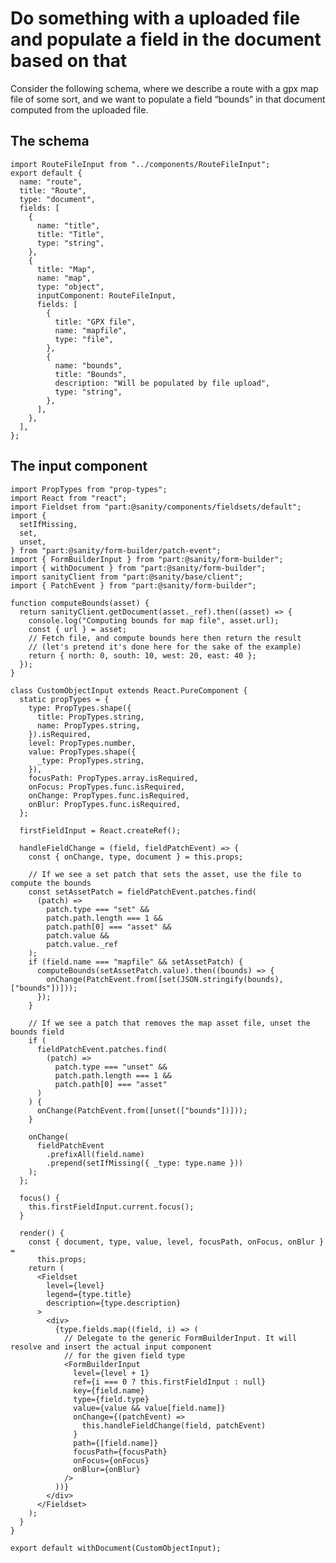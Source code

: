 Do something with a uploaded file and populate a field in the document based on that
====================================================================================

Consider the following schema, where we describe a route with a gpx map file of some sort, and we want to populate a field “bounds” in that document computed from the uploaded file.

The schema
----------

    import RouteFileInput from "../components/RouteFileInput";
    export default {
      name: "route",
      title: "Route",
      type: "document",
      fields: [
        {
          name: "title",
          title: "Title",
          type: "string",
        },
        {
          title: "Map",
          name: "map",
          type: "object",
          inputComponent: RouteFileInput,
          fields: [
            {
              title: "GPX file",
              name: "mapfile",
              type: "file",
            },
            {
              name: "bounds",
              title: "Bounds",
              description: "Will be populated by file upload",
              type: "string",
            },
          ],
        },
      ],
    };

The input component
-------------------

    import PropTypes from "prop-types";
    import React from "react";
    import Fieldset from "part:@sanity/components/fieldsets/default";
    import {
      setIfMissing,
      set,
      unset,
    } from "part:@sanity/form-builder/patch-event";
    import { FormBuilderInput } from "part:@sanity/form-builder";
    import { withDocument } from "part:@sanity/form-builder";
    import sanityClient from "part:@sanity/base/client";
    import { PatchEvent } from "part:@sanity/form-builder";

    function computeBounds(asset) {
      return sanityClient.getDocument(asset._ref).then((asset) => {
        console.log("Computing bounds for map file", asset.url);
        const { url } = asset;
        // Fetch file, and compute bounds here then return the result
        // (let's pretend it's done here for the sake of the example)
        return { north: 0, south: 10, west: 20, east: 40 };
      });
    }

    class CustomObjectInput extends React.PureComponent {
      static propTypes = {
        type: PropTypes.shape({
          title: PropTypes.string,
          name: PropTypes.string,
        }).isRequired,
        level: PropTypes.number,
        value: PropTypes.shape({
          _type: PropTypes.string,
        }),
        focusPath: PropTypes.array.isRequired,
        onFocus: PropTypes.func.isRequired,
        onChange: PropTypes.func.isRequired,
        onBlur: PropTypes.func.isRequired,
      };

      firstFieldInput = React.createRef();

      handleFieldChange = (field, fieldPatchEvent) => {
        const { onChange, type, document } = this.props;

        // If we see a set patch that sets the asset, use the file to compute the bounds
        const setAssetPatch = fieldPatchEvent.patches.find(
          (patch) =>
            patch.type === "set" &&
            patch.path.length === 1 &&
            patch.path[0] === "asset" &&
            patch.value &&
            patch.value._ref
        );
        if (field.name === "mapfile" && setAssetPatch) {
          computeBounds(setAssetPatch.value).then((bounds) => {
            onChange(PatchEvent.from([set(JSON.stringify(bounds), ["bounds"])]));
          });
        }

        // If we see a patch that removes the map asset file, unset the bounds field
        if (
          fieldPatchEvent.patches.find(
            (patch) =>
              patch.type === "unset" &&
              patch.path.length === 1 &&
              patch.path[0] === "asset"
          )
        ) {
          onChange(PatchEvent.from([unset(["bounds"])]));
        }

        onChange(
          fieldPatchEvent
            .prefixAll(field.name)
            .prepend(setIfMissing({ _type: type.name }))
        );
      };

      focus() {
        this.firstFieldInput.current.focus();
      }

      render() {
        const { document, type, value, level, focusPath, onFocus, onBlur } =
          this.props;
        return (
          <Fieldset
            level={level}
            legend={type.title}
            description={type.description}
          >
            <div>
              {type.fields.map((field, i) => (
                // Delegate to the generic FormBuilderInput. It will resolve and insert the actual input component
                // for the given field type
                <FormBuilderInput
                  level={level + 1}
                  ref={i === 0 ? this.firstFieldInput : null}
                  key={field.name}
                  type={field.type}
                  value={value && value[field.name]}
                  onChange={(patchEvent) =>
                    this.handleFieldChange(field, patchEvent)
                  }
                  path={[field.name]}
                  focusPath={focusPath}
                  onFocus={onFocus}
                  onBlur={onBlur}
                />
              ))}
            </div>
          </Fieldset>
        );
      }
    }

    export default withDocument(CustomObjectInput);
